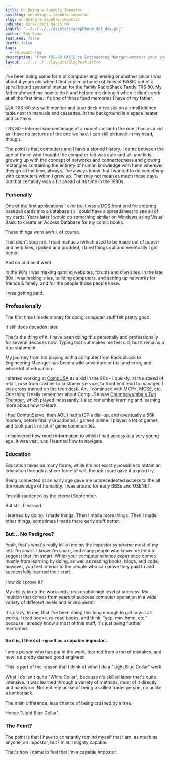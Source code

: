 ```yaml
---
title: On Being a Capable Impostor
postSlug: on-being-a-capable-impostor
slug: on-being-a-capable-impostor
pubDate: 02/07/2021 04:15 PM
imgUrl: "../../../../assets/img/ephbaum_dot_dev.png"
author: Eph Baum
featured: false
draft: false
tags:
  - relevant-tag
description: "From TRS-80 BASIC to Engineering Manager—embrace your journey as a 'capable impostor' in the tech world. An honest reflection on self-taught success, imposter syndrome, and why 'Light Blue Collar' work deserves the same respect as any skilled trade."
layout: ../../../../layouts/BlogPost.astro
---
```


I've been doing some form of computer engineering or another since I was about 4 years old when I first copied a bunch of lines of BASIC out of a spiral bound systems' manual for the family RadioShack Tandy TRS 80. My father showed me how to do it and helped me debug it when it didn't work at all the first time. It's one of those fond memories I have of my father.

![A TRS-80 sits with monitor and tape deck drive sits on a small kitchen table next to manuals and cassettes. In the background is a space heater and curtains](https://via.placeholder.com/400x300/cccccc/666666?text=Image)

TRS 80 - Internet sourced image of a model similar to the one I had as a kid as I have no pictures of the one we had. I can still picture it in my head, though.

The point is that computers and I have a storied history. I came between the age of those who thought the computer fad was cute and all, and kids growing up with the concept of networks and connectedness and glowing rectangles containing the entirety of human knowledge with them wherever they go all the time, always. I've always know that I wanted to do _something_ with computers when I grew up. That may not mean as much these days, but that certainty was a bit ahead of its time in the 1980s.

### Personally

One of the first applications I ever built was a DOS front end for entering baseball cards into a database so I could have a spreadsheet to see all of my cards. Years later I would do something similar on Windows using Visual Basic to create an Access Database for my comic books.

These things were awful, of course.

That didn't stop me. I read manuals (which used to be made out of paper) and help files, I poked and prodded, I tried things out and eventually I got better.

And on and on it went.

In the 90's I was making gaming websites, forums and clan sites. In the late 90s I was making sites, building computers, and setting up networks for friends & family, and for the people those people knew.

I was getting paid.

### Professionally

The first time I made money for doing computer stuff felt pretty good.

It still does decades later.

That's the thing of it, I have been doing this personally and professionally for several decades now. Typing that out makes me feel old, but it remains a true statement.

My journey from kid playing with a computer from RadioShack to Engineering Manager has been a wild adventure of trial and error, and whole lot of education.

I started working at [CompUSA](https://en.wikipedia.org/wiki/CompUSA) as a kid in the 90s - I quickly, at the speed of retail, rose from cashier to customer service, to front end lead to manager. I was cross trained on the tech desk. A+. I continued with MCP+, MCSE, etc. One thing I really remember about CompUSA was [Chumbawumba's Tub Thumper](https://youtu.be/2H5uWRjFsGc), which played incessantly. I also remember learning and learning more about how to learn.

I had CompuServe, then AOL I had a ISP's dial-up, and eventually a 56k modem, before finally broadband. I gamed online. I played a lot of games and took part in a lot of game communities.

I discovered how much information to which I had access at a very young age. It was vast, and I learned how to navigate.

### Education

Education takes on many forms, while it's not exactly possible to obtain an education through a sheer force of will, though I sure gave it a good try.

Being connected at an early age gave me unprecedented access to the all the knowledge of humanity. I was around for early BBSs and USENET.

I'm still saddened by the eternal September.

But still, I learned.

I learned by doing. I made things. Then I made more things. Then I made other things, sometimes I made there early stuff better.

### But... No Pedigree?

Yeah, that's what's really killed me on the impostor syndrome most of my left. I'm smart. I know I'm smart, and many people who know me tend to suggest that I'm smart. When your computer science experience comes mostly from learning by doing, as well as reading books, blogs, and code, however, you feel inferior to the people who can prove they paid to and successfully learned their craft.

How do I prove it?

My ability to do the work and a reasonably high level of success. My intuition that comes from years of success computer operation in a wide variety of different levels and environment.

It's crazy, to me, that I've been doing this long enough to get how it all works. I read books, re-read books, and think, "yep, mm-hmm, etc." because I already know a most of this stuff, it's just being further reinforced.

#### **So it is, I think of myself as a capable impostor...**

I am a person who has put in the work, learned from a ton of mistakes, and now is a pretty darned good engineer.

This is part of the reason that I think of what I do a "Light Blue Collar" work.

What I do isn't quite "White Collar", because it's skilled labor that's quite intensive. It was learned through a variety of methods, most of it directly and hands-on. Not entirely unlike of being a skilled tradesperson, no unlike a lumberjack.

The main difference: less chance of being crushed by a tree.

Hence "Light Blue Collar".

### The Point?

The point is that I have to constantly remind myself that I am, as much as anyone, an impostor, but I'm still mighty capable.

That's how I came to feel that I'm a capable impostor.
